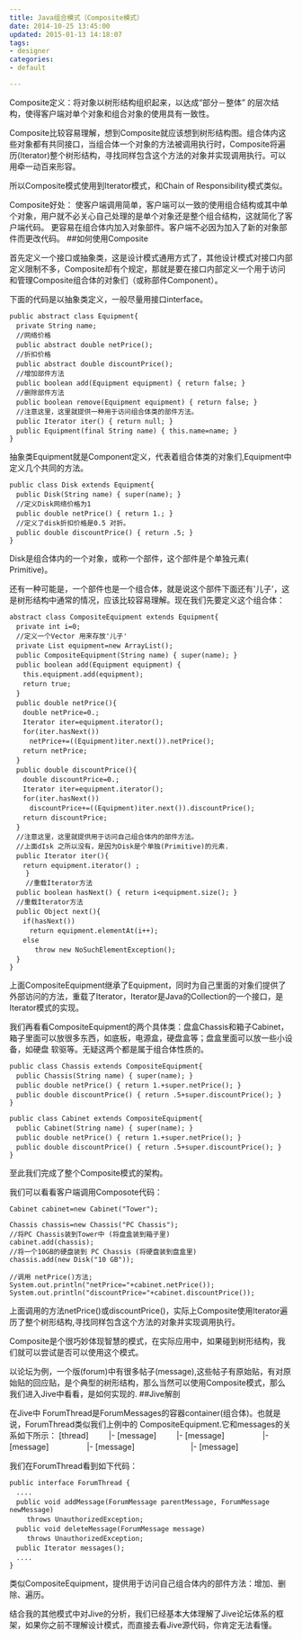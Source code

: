 ```yaml
---
title: Java组合模式（Composite模式）
date: 2014-10-25 13:45:00
updated: 2015-01-13 14:18:07
tags: 
- designer
categories: 
- default

---
```

Composite定义：将对象以树形结构组织起来，以达成“部分－整体” 的层次结构，使得客户端对单个对象和组合对象的使用具有一致性。

Composite比较容易理解，想到Composite就应该想到树形结构图。组合体内这些对象都有共同接口，当组合体一个对象的方法被调用执行时，Composite将遍历(Iterator)整个树形结构，寻找同样包含这个方法的对象并实现调用执行。可以用牵一动百来形容。

所以Composite模式使用到Iterator模式，和Chain of Responsibility模式类似。


<!--more-->


Composite好处：
使客户端调用简单，客户端可以一致的使用组合结构或其中单个对象，用户就不必关心自己处理的是单个对象还是整个组合结构，这就简化了客户端代码。
更容易在组合体内加入对象部件。客户端不必因为加入了新的对象部件而更改代码。
##如何使用Composite

首先定义一个接口或抽象类，这是设计模式通用方式了，其他设计模式对接口内部定义限制不多，Composite却有个规定，那就是要在接口内部定义一个用于访问和管理Composite组合体的对象们（或称部件Component）。

下面的代码是以抽象类定义，一般尽量用接口interface。

    public abstract class Equipment{
    　private String name;
    　//网络价格
    　public abstract double netPrice();
    　//折扣价格
    　public abstract double discountPrice();
    　//增加部件方法　　
    　public boolean add(Equipment equipment) { return false; }
    　//删除部件方法
    　public boolean remove(Equipment equipment) { return false; }
    　//注意这里，这里就提供一种用于访问组合体类的部件方法。
    　public Iterator iter() { return null; }
    　public Equipment(final String name) { this.name=name; }
    }

抽象类Equipment就是Component定义，代表着组合体类的对象们,Equipment中定义几个共同的方法。

    public class Disk extends Equipment{
    　public Disk(String name) { super(name); }
    　//定义Disk网络价格为1
    　public double netPrice() { return 1.; }
    　//定义了disk折扣价格是0.5 对折。
    　public double discountPrice() { return .5; }
    }

Disk是组合体内的一个对象，或称一个部件，这个部件是个单独元素( Primitive)。

还有一种可能是，一个部件也是一个组合体，就是说这个部件下面还有'儿子'，这是树形结构中通常的情况，应该比较容易理解。现在我们先要定义这个组合体：

    abstract class CompositeEquipment extends Equipment{
    　private int i=0;
    　//定义一个Vector 用来存放'儿子'
    　private List equipment=new ArrayList();
    　public CompositeEquipment(String name) { super(name); }
    　public boolean add(Equipment equipment) {
    　　this.equipment.add(equipment);
    　　return true;
    　}
    　public double netPrice(){
    　　double netPrice=0.;
    　　Iterator iter=equipment.iterator();
    　　for(iter.hasNext())
    　　　netPrice+=((Equipment)iter.next()).netPrice();
    　　return netPrice;
    　}
    　public double discountPrice(){
    　　double discountPrice=0.;
    　　Iterator iter=equipment.iterator();
    　　for(iter.hasNext())
    　　　discountPrice+=((Equipment)iter.next()).discountPrice();
    　　return discountPrice;
    　}
    　//注意这里，这里就提供用于访问自己组合体内的部件方法。
    　//上面dIsk 之所以没有，是因为Disk是个单独(Primitive)的元素.
    　public Iterator iter(){
    　　return equipment.iterator() ;
        }
        //重载Iterator方法
    　public boolean hasNext() { return i<equipment.size(); }
    　//重载Iterator方法
    　public Object next(){
    　　if(hasNext())
    　　　return equipment.elementAt(i++);
    　　else
    　　   throw new NoSuchElementException();
    　}
    }

上面CompositeEquipment继承了Equipment，同时为自己里面的对象们提供了外部访问的方法，重载了Iterator，Iterator是Java的Collection的一个接口，是Iterator模式的实现。

我们再看看CompositeEquipment的两个具体类：盘盒Chassis和箱子Cabinet，箱子里面可以放很多东西，如底板，电源盒，硬盘盒等；盘盒里面可以放一些小设备，如硬盘 软驱等。无疑这两个都是属于组合体性质的。

    public class Chassis extends CompositeEquipment{
    　public Chassis(String name) { super(name); }
    　public double netPrice() { return 1.+super.netPrice(); }
    　public double discountPrice() { return .5+super.discountPrice(); }
    }
    
    public class Cabinet extends CompositeEquipment{
    　public Cabinet(String name) { super(name); }
    　public double netPrice() { return 1.+super.netPrice(); }
    　public double discountPrice() { return .5+super.discountPrice(); }
    }

至此我们完成了整个Composite模式的架构。

我们可以看看客户端调用Composote代码：

    Cabinet cabinet=new Cabinet("Tower");
    
    Chassis chassis=new Chassis("PC Chassis");
    //将PC Chassis装到Tower中 (将盘盒装到箱子里)
    cabinet.add(chassis);
    //将一个10GB的硬盘装到 PC Chassis (将硬盘装到盘盒里)
    chassis.add(new Disk("10 GB"));
    
    //调用 netPrice()方法;
    System.out.println("netPrice="+cabinet.netPrice());
    System.out.println("discountPrice="+cabinet.discountPrice());

上面调用的方法netPrice()或discountPrice()，实际上Composite使用Iterator遍历了整个树形结构,寻找同样包含这个方法的对象并实现调用执行。

Composite是个很巧妙体现智慧的模式，在实际应用中，如果碰到树形结构，我们就可以尝试是否可以使用这个模式。

以论坛为例，一个版(forum)中有很多帖子(message),这些帖子有原始贴，有对原始贴的回应贴，是个典型的树形结构，那么当然可以使用Composite模式，那么我们进入Jive中看看，是如何实现的.
##Jive解剖

在Jive中 ForumThread是ForumMessages的容器container(组合体)。也就是说，ForumThread类似我们上例中的 CompositeEquipment.它和messages的关系如下所示：
[thread]
　　 |- [message]
　　 |- [message]
　　 　　 |- [message]
　　 　　 |- [message]
　　 　　 　　 |- [message]

我们在ForumThread看到如下代码：

    public interface ForumThread {
    　....
    　public void addMessage(ForumMessage parentMessage, ForumMessage newMessage)
    　　 throws UnauthorizedException;
    　public void deleteMessage(ForumMessage message)
    　　 throws UnauthorizedException;
    　public Iterator messages();
    　....
    }

类似CompositeEquipment，提供用于访问自己组合体内的部件方法：增加、删除、遍历。

结合我的其他模式中对Jive的分析，我们已经基本大体理解了Jive论坛体系的框架，如果你之前不理解设计模式，而直接去看Jive源代码，你肯定无法看懂。
